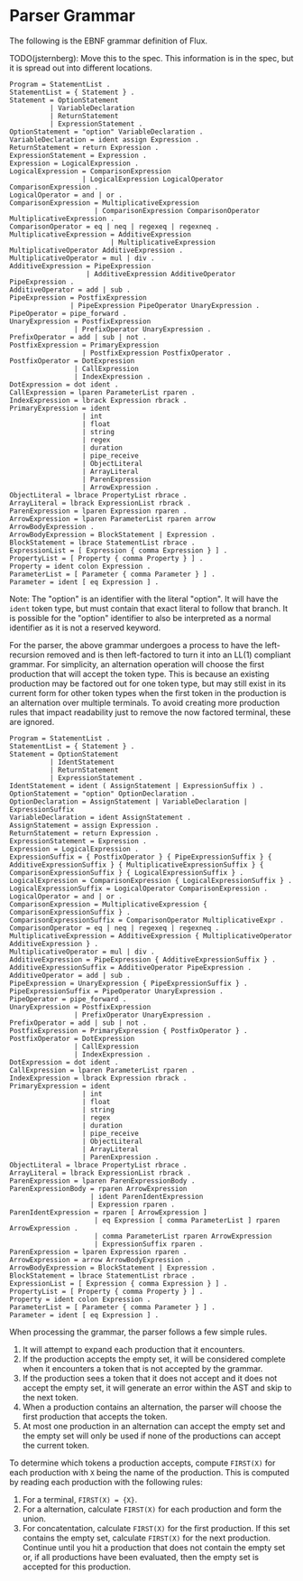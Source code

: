 # Parser Grammar

The following is the EBNF grammar definition of Flux.

TODO(jsternberg): Move this to the spec. This information is in the spec, but it is spread out into different locations.

    Program = StatementList .
    StatementList = { Statement } .
    Statement = OptionStatement
              | VariableDeclaration
              | ReturnStatement
              | ExpressionStatement .
    OptionStatement = "option" VariableDeclaration .
    VariableDeclaration = ident assign Expression .
    ReturnStatement = return Expression .
    ExpressionStatement = Expression .
    Expression = LogicalExpression .
    LogicalExpression = ComparisonExpression
                      | LogicalExpression LogicalOperator ComparisonExpression .
    LogicalOperator = and | or .
    ComparisonExpression = MultiplicativeExpression
                         | ComparisonExpression ComparisonOperator MultiplicativeExpression .
    ComparisonOperator = eq | neq | regexeq | regexneq .
    MultiplicativeExpression = AdditiveExpression
                             | MultiplicativeExpression MultiplicativeOperator AdditiveExpression .
    MultiplicativeOperator = mul | div .
    AdditiveExpression = PipeExpression
                       | AdditiveExpression AdditiveOperator PipeExpression .
    AdditiveOperator = add | sub .
    PipeExpression = PostfixExpression
                   | PipeExpression PipeOperator UnaryExpression .
    PipeOperator = pipe_forward .
    UnaryExpression = PostfixExpression
                    | PrefixOperator UnaryExpression .
    PrefixOperator = add | sub | not .
    PostfixExpression = PrimaryExpression
                      | PostfixExpression PostfixOperator .
    PostfixOperator = DotExpression
                    | CallExpression
                    | IndexExpression .
    DotExpression = dot ident .
    CallExpression = lparen ParameterList rparen .
    IndexExpression = lbrack Expression rbrack .
    PrimaryExpression = ident
                      | int
                      | float
                      | string
                      | regex
                      | duration
                      | pipe_receive
                      | ObjectLiteral
                      | ArrayLiteral
                      | ParenExpression
                      | ArrowExpression .
    ObjectLiteral = lbrace PropertyList rbrace .
    ArrayLiteral = lbrack ExpressionList rbrack .
    ParenExpression = lparen Expression rparen .
    ArrowExpression = lparen ParameterList rparen arrow ArrowBodyExpression .
    ArrowBodyExpression = BlockStatement | Expression .
    BlockStatement = lbrace StatementList rbrace .
    ExpressionList = [ Expression { comma Expression } ] .
    PropertyList = [ Property { comma Property } ] .
    Property = ident colon Expression .
    ParameterList = [ Parameter { comma Parameter } ] .
    Parameter = ident [ eq Expression ] .

Note: The "option" is an identifier with the literal "option". It will have the `ident` token type, but must contain that exact literal to follow that branch. It is possible for the "option" identifier to also be interpreted as a normal identifier as it is not a reserved keyword.

For the parser, the above grammar undergoes a process to have the left-recursion removed and is then left-factored to turn it into an LL(1) compliant grammar. For simplicity, an alternation operation will choose the first production that will accept the token type. This is because an existing production may be factored out for one token type, but may still exist in its current form for other token types when the first token in the production is an alternation over multiple terminals. To avoid creating more production rules that impact readability just to remove the now factored terminal, these are ignored.

    Program = StatementList .
    StatementList = { Statement } .
    Statement = OptionStatement
              | IdentStatement
              | ReturnStatement
              | ExpressionStatement .
    IdentStatement = ident ( AssignStatement | ExpressionSuffix ) .
    OptionStatement = "option" OptionDeclaration .
    OptionDeclaration = AssignStatement | VariableDeclaration | ExpressionSuffix
    VariableDeclaration = ident AssignStatement .
    AssignStatement = assign Expression .
    ReturnStatement = return Expression .
    ExpressionStatement = Expression .
    Expression = LogicalExpression .
    ExpressionSuffix = { PostfixOperator } { PipeExpressionSuffix } { AdditiveExpressionSuffix } { MultiplicativeExpressionSuffix } { ComparisonExpressionSuffix } { LogicalExpressionSuffix } .
    LogicalExpression = ComparisonExpression { LogicalExpressionSuffix } .
    LogicalExpressionSuffix = LogicalOperator ComparisonExpression .
    LogicalOperator = and | or .
    ComparisonExpression = MultiplicativeExpression { ComparisonExpressionSuffix } .
    ComparisonExpressionSuffix = ComparisonOperator MultiplicativeExpr .
    ComparisonOperator = eq | neq | regexeq | regexneq .
    MultiplicativeExpression = AdditiveExpression { MultiplicativeOperator AdditiveExpression } .
    MultiplicativeOperator = mul | div .
    AdditiveExpression = PipeExpression { AdditiveExpressionSuffix } .
    AdditiveExpressionSuffix = AdditiveOperator PipeExpression .
    AdditiveOperator = add | sub .
    PipeExpression = UnaryExpression { PipeExpressionSuffix } .
    PipeExpressionSuffix = PipeOperator UnaryExpression .
    PipeOperator = pipe_forward .
    UnaryExpression = PostfixExpression
                    | PrefixOperator UnaryExpression .
    PrefixOperator = add | sub | not .
    PostfixExpression = PrimaryExpression { PostfixOperator } .
    PostfixOperator = DotExpression
                    | CallExpression
                    | IndexExpression .
    DotExpression = dot ident .
    CallExpression = lparen ParameterList rparen .
    IndexExpression = lbrack Expression rbrack .
    PrimaryExpression = ident
                      | int
                      | float
                      | string
                      | regex
                      | duration
                      | pipe_receive
                      | ObjectLiteral
                      | ArrayLiteral
                      | ParenExpression .
    ObjectLiteral = lbrace PropertyList rbrace .
    ArrayLiteral = lbrack ExpressionList rbrack .
    ParenExpression = lparen ParenExpressionBody .
    ParenExpressionBody = rparen ArrowExpression
                        | ident ParenIdentExpression
                        | Expression rparen .
    ParenIdentExpression = rparen [ ArrowExpression ]
                         | eq Expression [ comma ParameterList ] rparen ArrowExpression .
                         | comma ParameterList rparen ArrowExpression
                         | ExpressionSuffix rparen .
    ParenExpression = lparen Expression rparen .
    ArrowExpression = arrow ArrowBodyExpression .
    ArrowBodyExpression = BlockStatement | Expression .
    BlockStatement = lbrace StatementList rbrace .
    ExpressionList = [ Expression { comma Expression } ] .
    PropertyList = [ Property { comma Property } ] .
    Property = ident colon Expression .
    ParameterList = [ Parameter { comma Parameter } ] .
    Parameter = ident [ eq Expression ] .

When processing the grammar, the parser follows a few simple rules.

1. It will attempt to expand each production that it encounters.
2. If the production accepts the empty set, it will be considered complete when it encounters a token that is not accepted by the grammar.
3. If the production sees a token that it does not accept and it does not accept the empty set, it will generate an error within the AST and skip to the next token.
4. When a production contains an alternation, the parser will choose the first production that accepts the token.
5. At most one production in an alternation can accept the empty set and the empty set will only be used if none of the productions can accept the current token.

To determine which tokens a production accepts, compute `FIRST(X)` for each production with `X` being the name of the production. This is computed by reading each production with the following rules:

1. For a terminal, `FIRST(X) = {X}`.
2. For a alternation, calculate `FIRST(X)` for each production and form the union.
3. For concatentation, calculate `FIRST(X)` for the first production. If this set contains the empty set, calculate `FIRST(X)` for the next production. Continue until you hit a production that does not contain the empty set or, if all productions have been evaluated, then the empty set is accepted for this production.
